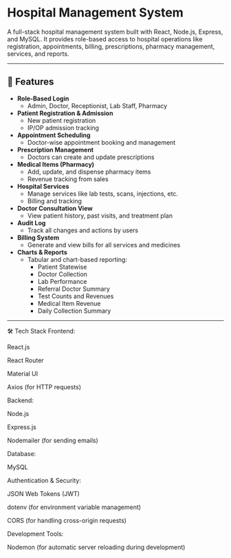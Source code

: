 # Hospital Management System

A full-stack hospital management system built with React, Node.js, Express, and MySQL. It provides role-based access to hospital operations like registration, appointments, billing, prescriptions, pharmacy management, services, and reports.

---

## 🚀 Features

- **Role-Based Login**
  - Admin, Doctor, Receptionist, Lab Staff, Pharmacy
- **Patient Registration & Admission**
  - New patient registration
  - IP/OP admission tracking
- **Appointment Scheduling**
  - Doctor-wise appointment booking and management
- **Prescription Management**
  - Doctors can create and update prescriptions
- **Medical Items (Pharmacy)**
  - Add, update, and dispense pharmacy items
  - Revenue tracking from sales
- **Hospital Services**
  - Manage services like lab tests, scans, injections, etc.
  - Billing and tracking
- **Doctor Consultation View**
  - View patient history, past visits, and treatment plan
- **Audit Log**
  - Track all changes and actions by users
- **Billing System**
  - Generate and view bills for all services and medicines
- **Charts & Reports**
  - Tabular and chart-based reporting:
    - Patient Statewise
    - Doctor Collection
    - Lab Performance
    - Referral Doctor Summary
    - Test Counts and Revenues
    - Medical Item Revenue
    - Daily Collection Summary

---

🛠️ Tech Stack
Frontend:

React.js

React Router

Material UI

Axios (for HTTP requests)

Backend:

Node.js

Express.js

Nodemailer (for sending emails)

Database:

MySQL

Authentication & Security:

JSON Web Tokens (JWT)

dotenv (for environment variable management)

CORS (for handling cross-origin requests)

Development Tools:

Nodemon (for automatic server reloading during development)

